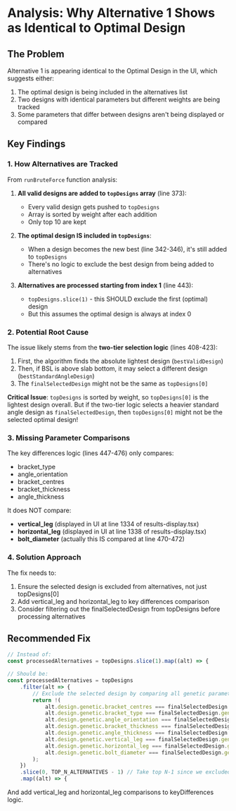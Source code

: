 # Analysis: Why Alternative 1 Shows as Identical to Optimal Design

## The Problem
Alternative 1 is appearing identical to the Optimal Design in the UI, which suggests either:
1. The optimal design is being included in the alternatives list
2. Two designs with identical parameters but different weights are being tracked
3. Some parameters that differ between designs aren't being displayed or compared

## Key Findings

### 1. How Alternatives are Tracked

From `runBruteForce` function analysis:

1. **All valid designs are added to `topDesigns` array** (line 373):
   - Every valid design gets pushed to `topDesigns`
   - Array is sorted by weight after each addition
   - Only top 10 are kept

2. **The optimal design IS included in `topDesigns`**:
   - When a design becomes the new best (line 342-346), it's still added to `topDesigns`
   - There's no logic to exclude the best design from being added to alternatives

3. **Alternatives are processed starting from index 1** (line 443):
   - `topDesigns.slice(1)` - this SHOULD exclude the first (optimal) design
   - But this assumes the optimal design is always at index 0

### 2. Potential Root Cause

The issue likely stems from the **two-tier selection logic** (lines 408-423):

1. First, the algorithm finds the absolute lightest design (`bestValidDesign`)
2. Then, if BSL is above slab bottom, it may select a different design (`bestStandardAngleDesign`)
3. The `finalSelectedDesign` might not be the same as `topDesigns[0]`

**Critical Issue**: `topDesigns` is sorted by weight, so `topDesigns[0]` is the lightest design overall. But if the two-tier logic selects a heavier standard angle design as `finalSelectedDesign`, then `topDesigns[0]` might not be the selected optimal design!

### 3. Missing Parameter Comparisons

The key differences logic (lines 447-476) only compares:
- bracket_type
- angle_orientation  
- bracket_centres
- bracket_thickness
- angle_thickness

It does NOT compare:
- **vertical_leg** (displayed in UI at line 1334 of results-display.tsx)
- **horizontal_leg** (displayed in UI at line 1338 of results-display.tsx)
- **bolt_diameter** (actually this IS compared at line 470-472)

### 4. Solution Approach

The fix needs to:
1. Ensure the selected design is excluded from alternatives, not just topDesigns[0]
2. Add vertical_leg and horizontal_leg to key differences comparison
3. Consider filtering out the finalSelectedDesign from topDesigns before processing alternatives

## Recommended Fix

```typescript
// Instead of:
const processedAlternatives = topDesigns.slice(1).map((alt) => {

// Should be:
const processedAlternatives = topDesigns
    .filter(alt => {
        // Exclude the selected design by comparing all genetic parameters
        return !(
            alt.design.genetic.bracket_centres === finalSelectedDesign.genetic.bracket_centres &&
            alt.design.genetic.bracket_type === finalSelectedDesign.genetic.bracket_type &&
            alt.design.genetic.angle_orientation === finalSelectedDesign.genetic.angle_orientation &&
            alt.design.genetic.bracket_thickness === finalSelectedDesign.genetic.bracket_thickness &&
            alt.design.genetic.angle_thickness === finalSelectedDesign.genetic.angle_thickness &&
            alt.design.genetic.vertical_leg === finalSelectedDesign.genetic.vertical_leg &&
            alt.design.genetic.horizontal_leg === finalSelectedDesign.genetic.horizontal_leg &&
            alt.design.genetic.bolt_diameter === finalSelectedDesign.genetic.bolt_diameter
        );
    })
    .slice(0, TOP_N_ALTERNATIVES - 1) // Take top N-1 since we excluded the optimal
    .map((alt) => {
```

And add vertical_leg and horizontal_leg comparisons to keyDifferences logic.